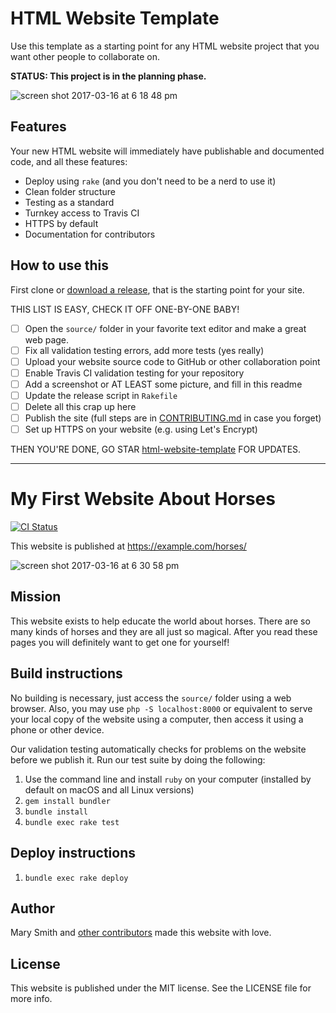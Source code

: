 # HTML Website Template
Use this template as a starting point for any HTML website project that you want other people to collaborate on.

**STATUS: This project is in the planning phase.**

![screen shot 2017-03-16 at 6 18 48 pm](https://cloud.githubusercontent.com/assets/382183/24020995/10551b8a-0a75-11e7-812a-9999fc12c2e2.png)

## Features

Your new HTML website will immediately have publishable and documented code, and all these features:

 - Deploy using `rake` (and you don't need to be a nerd to use it)
 - Clean folder structure
 - Testing as a standard
 - Turnkey access to Travis CI
 - HTTPS by default
 - Documentation for contributors

## How to use this

First clone or [download a release](https://github.com/fulldecent/html-website-template/releases), that is the starting point for your site.

THIS LIST IS EASY, CHECK IT OFF ONE-BY-ONE BABY!

 - [ ] Open the `source/` folder in your favorite text editor and make a great web page.
 - [ ] Fix all validation testing errors, add more tests (yes really)
 - [ ] Upload your website source code to GitHub or other collaboration point
 - [ ] Enable Travis CI validation testing for your repository
 - [ ] Add a screenshot or AT LEAST some picture, and fill in this readme
 - [ ] Update the release script in `Rakefile`
 - [ ] Delete all this crap up here
 - [ ] Publish the site (full steps are in [CONTRIBUTING.md](CONTRIBUTING.md) in case you forget)
 - [ ] Set up HTTPS on your website (e.g. using Let's Encrypt)

THEN YOU'RE DONE, GO STAR [html-website-template](https://github.com/fulldecent/html-website-template) FOR UPDATES.

---

# My First Website About Horses

[![CI Status](http://img.shields.io/travis/fulldecent/html-website-template.svg?style=flat)](https://travis-ci.org/fulldecent/html-website-template)

This website is published at https://example.com/horses/

![screen shot 2017-03-16 at 6 30 58 pm](https://cloud.githubusercontent.com/assets/382183/24021325/cb3aaa9a-0a76-11e7-8182-6138b1d3c0c2.png)

## Mission

This website exists to help educate the world about horses. There are so many kinds of horses and they are all just so magical. After you read these pages you will definitely want to get one for yourself!

## Build instructions

No building is necessary, just access the `source/` folder using a web browser. Also, you may use `php -S localhost:8000` or equivalent to serve your local copy of the website using a computer, then access it using a phone or other device.

Our validation testing automatically checks for problems on the website before we publish it. Run our test suite by doing the following:

 1. Use the command line and install `ruby` on your computer (installed by default on macOS and all Linux versions)
 2. `gem install bundler`
 3. `bundle install`
 4. `bundle exec rake test`

## Deploy instructions

 1. `bundle exec rake deploy`

## Author

Mary Smith and [other contributors](https://github.com/fulldecent/html-website-template/graphs/contributors) made this website with love.

## License

This website is published under the MIT license. See the LICENSE file for more info.
